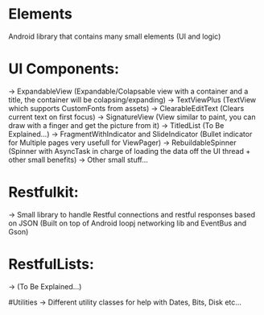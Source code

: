 # Elements
Android library that contains many small elements (UI and logic)

# UI Components:
  -> ExpandableView (Expandable/Colapsable view with a container and a title, the container will be colapsing/expanding)
  -> TextViewPlus (TextView which supports CustomFonts from assets)
  -> ClearableEditText (Clears current text on first focus)
  -> SignatureView (View similar to paint, you can draw with a finger and get the picture from it)
  -> TitledList (To Be Explained...)
  -> FragmentWithIndicator and SlideIndicator (Bullet indicator for Multiple pages very usefull for ViewPager)
  -> RebuildableSpinner (Spinner with AsyncTask in charge of loading the data off the UI thread + other small benefits)
  -> Other small stuff...
  
# Restfulkit:
  -> Small library to handle Restful connections and restful responses based on JSON (Built on top of Android loopj networking lib and EventBus and Gson)
  
# RestfulLists:
  -> (To Be Explained...)
  
#Utilities
  -> Different utility classes for help with Dates, Bits, Disk etc...
